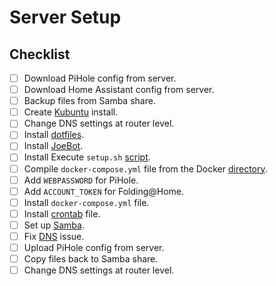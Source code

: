 # Server Setup

## Checklist

- [ ] Download PiHole config from server.
- [ ] Download Home Assistant config from server.
- [ ] Backup files from Samba share.
- [ ] Create [Kubuntu](https://kubuntu.org/getkubuntu/) install.
- [ ] Change DNS settings at router level.
- [ ] Install [dotfiles](https://github.com/josephbateh/dotfiles).
- [ ] Install [JoeBot](https://github.com/josephbateh/joebot).
- [ ] Install Execute `setup.sh` [script](https://github.com/josephbateh/instructions/blob/main/Docker/setup/setup.sh).
- [ ] Compile `docker-compose.yml` file from the Docker [directory](https://github.com/josephbateh/instructions/blob/main/Docker).
- [ ] Add `WEBPASSWORD` for PiHole.
- [ ] Add `ACCOUNT_TOKEN` for Folding@Home.
- [ ] Install `docker-compose.yml` file.
- [ ] Install [crontab](https://github.com/josephbateh/instructions) file.
- [ ] Set up [Samba](https://github.com/josephbateh/instructions/blob/main/Operating%20Systems/Ubuntu/samba.md).
- [ ] Fix [DNS](https://github.com/josephbateh/instructions/blob/main/Operating%20Systems/Ubuntu/dns-fix.md) issue.
- [ ] Upload PiHole config from server.
- [ ] Copy files back to Samba share.
- [ ] Change DNS settings at router level.
